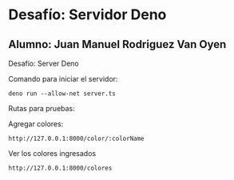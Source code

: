 # Desafío: Servidor Deno
## Alumno: Juan Manuel Rodriguez Van Oyen

Desafío: Server Deno

Comando para iniciar el servidor: 

```
deno run --allow-net server.ts
```

Rutas para pruebas: 

Agregar colores:
```
http://127.0.0.1:8000/color/:colorName
```

Ver los colores ingresados
```
http://127.0.0.1:8000/colores
```

